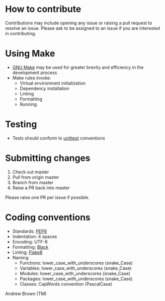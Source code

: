 # How to contribute

  Contributions may include opening any issue or raising a pull request to resolve an issue. Please ask to be assigned to an issue if you are interested in contributing.

# Using Make

  * [GNU Make](https://www.gnu.org/software/make/) may be used for greater brevity and efficiency in the development process
  * Make rules invoke:
    * Virtual environment initialization
    * Dependency installation
    * Linting
    * Formatting
    * Running

# Testing

  * Tests should conform to [unittest](https://docs.python.org/3/library/unittest.html) conventions

# Submitting changes

  1. Check out master
  2. Pull from origin master
  3. Branch from master
  4. Raise a PR back into master

  Please raise one PR per issue if possible. 

# Coding conventions
  * Standards: [PEP8](https://www.python.org/dev/peps/pep-0008/)
  * Indentation: 4 spaces
  * Encoding: UTF-8
  * Formatting: [Black](https://black.readthedocs.io/en/stable/)
  * Linting: [Flake8](https://flake8.pycqa.org/en/latest/)
  * Naming
    * Functions: lower_case_with_underscores (snake_Case)
    * Variables: lower_case_with_underscores (snake_Case)
    * Modules: lower_case_with_underscores (snake_Case)
    * Packages: lower_case_with_underscores (snake_Case)
    * Classes: CapWords convention (PascalCase)
  
Andrew Brown (TM)
